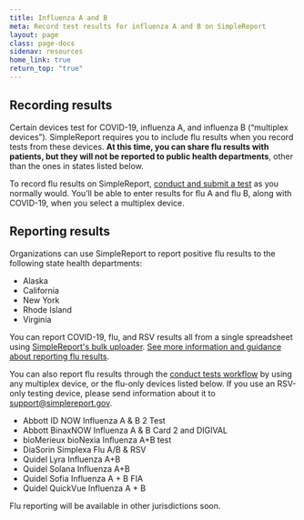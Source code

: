 ```yaml
---
title: Influenza A and B
meta: Record test results for influenza A and B on SimpleReport
layout: page
class: page-docs
sidenav: resources
home_link: true
return_top: "true"
---
```


## Recording results
Certain devices test for COVID-19, influenza A, and influenza B (“multiplex devices”). SimpleReport requires you to include flu results when you record tests from these devices. **At this time, you can share flu results with patients, but they will not be reported to public health departments**, other than the ones in states listed below. 

To record flu results on SimpleReport, [conduct and submit a test](https://www.simplereport.gov/using-simplereport/conduct-and-submit-tests/) as you normally would. You’ll be able to enter results for flu A and flu B, along with COVID-19, when you select a multiplex device. 

## Reporting results
Organizations can use SimpleReport to report positive flu results to the following state health departments: 

- Alaska
- California
- New York
- Rhode Island
- Virginia
  
You can report COVID-19, flu, and RSV results all from a single spreadsheet using [SimpleReport's bulk uploader](https://www.simplereport.gov/using-simplereport/report-test-results/bulk-upload-results/). [See more information and guidance about reporting flu results](https://www.simplereport.gov/assets/resources/bulk_results_upload_guide-flu_pilot.pdf). 

You can also report flu results through the [conduct tests workflow](https://www.simplereport.gov/using-simplereport/conduct-and-submit-tests/) by using any multiplex device, or the flu-only devices listed below. If you use an RSV-only testing device, please send information about it to [support@simplereport.gov](mailto:support@simplereport.gov). 
- Abbott ID NOW Influenza A & B 2 Test
- Abbott BinaxNOW Influenza A & B Card 2 and DIGIVAL
- bioMerieux bioNexia Influenza A+B test
- DiaSorin Simplexa Flu A/B & RSV
- Quidel Lyra Influenza A+B
- Quidel Solana Influenza A+B
- Quidel Sofia Influenza A + B FIA
- Quidel QuickVue Influenza A + B

Flu reporting will be available in other jurisdictions soon. 
